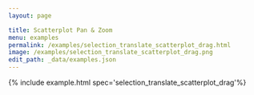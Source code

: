 ```yaml
---
layout: page

title: Scatterplot Pan & Zoom
menu: examples
permalink: /examples/selection_translate_scatterplot_drag.html
image: /examples/selection_translate_scatterplot_drag.png
edit_path: _data/examples.json
---
```




{% include example.html spec='selection_translate_scatterplot_drag'%}
